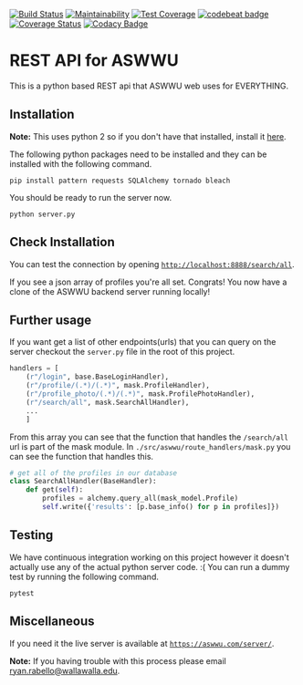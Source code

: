 [![Build Status](https://travis-ci.org/prestoncarman/python_server.svg?branch=develop)](https://travis-ci.org/prestoncarman/python_server)
[![Maintainability](https://api.codeclimate.com/v1/badges/836030dc57f2e2a4bd9b/maintainability)](https://codeclimate.com/github/prestoncarman/python_server/maintainability)
[![Test Coverage](https://api.codeclimate.com/v1/badges/836030dc57f2e2a4bd9b/test_coverage)](https://codeclimate.com/github/prestoncarman/python_server/test_coverage)
[![codebeat badge](https://codebeat.co/badges/dd21c596-ed9f-42b1-8101-edc120b333ec)](https://codebeat.co/projects/github-com-prestoncarman-python_server-develop)
[![Coverage Status](https://coveralls.io/repos/github/prestoncarman/python_server/badge.svg?branch=develop)](https://coveralls.io/github/prestoncarman/python_server?branch=develop)
[![Codacy Badge](https://api.codacy.com/project/badge/Grade/b01a02d4eb0c40e6974db21676ee1604)](https://www.codacy.com/app/prestonc/python_server?utm_source=github.com&amp;utm_medium=referral&amp;utm_content=prestoncarman/python_server&amp;utm_campaign=Badge_Grade)

# REST API for ASWWU
This is a python based REST api that ASWWU web uses for EVERYTHING.

## Installation

**Note:** This uses python 2 so if you don't have that installed, install it [here](https://www.python.org/downloads/).

The following python packages need to be installed and they can be installed with the following command.
```
pip install pattern requests SQLAlchemy tornado bleach
```
You should be ready to run the server now.
```
python server.py
```

## Check Installation
You can test the connection by opening [`http://localhost:8888/search/all`](http://localhost:8888/search/all).

If you see a json array of profiles you're all set. Congrats! You now have a clone of the ASWWU backend server running locally!

## Further usage
If you want get a list of other endpoints(urls) that you can query on the server checkout the `server.py` file in the root of this project.

```python
handlers = [
    (r"/login", base.BaseLoginHandler),
    (r"/profile/(.*)/(.*)", mask.ProfileHandler),
    (r"/profile_photo/(.*)/(.*)", mask.ProfilePhotoHandler),
    (r"/search/all", mask.SearchAllHandler),
    ...
    ]
```
From this array you can see that the function that handles the `/search/all` url is part of the mask module. In `./src/aswwu/route_handlers/mask.py` you can see the function that handles this.
```python
# get all of the profiles in our database
class SearchAllHandler(BaseHandler):
    def get(self):
        profiles = alchemy.query_all(mask_model.Profile)
        self.write({'results': [p.base_info() for p in profiles]})
```

## Testing
We have continuous integration working on this project however it doesn't actually use any of the actual python server code. :( You can run a dummy test by running the following command.
```
pytest
```


## Miscellaneous

If you need it the live server is available at [`https://aswwu.com/server/`](https://aswwu.com/server/).

**Note:** If you having trouble with this process please email [ryan.rabello@wallawalla.edu](mailto:ryan.rabello@wallawalla.edu).
